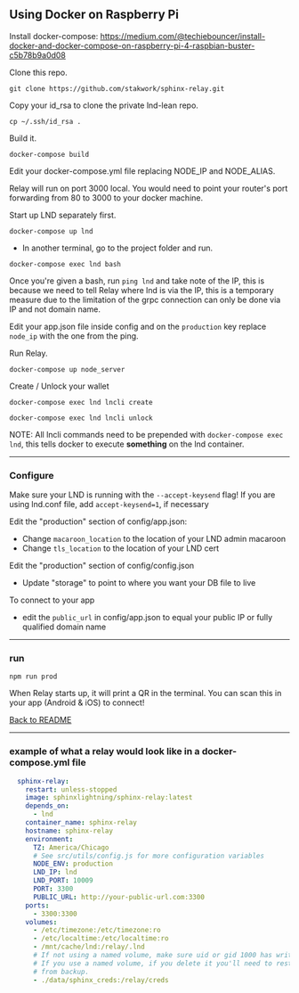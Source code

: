 ## Using Docker on Raspberry Pi

Install docker-compose: https://medium.com/@techiebouncer/install-docker-and-docker-compose-on-raspberry-pi-4-raspbian-buster-c5b78b9a0d08

Clone this repo.

```
git clone https://github.com/stakwork/sphinx-relay.git
```

Copy your id_rsa to clone the private lnd-lean repo.

```
cp ~/.ssh/id_rsa .
```

Build it.

```
docker-compose build
```

Edit your docker-compose.yml file replacing NODE_IP and NODE_ALIAS.

Relay will run on port 3000 local. You would need to point your router's port forwarding from 80 to 3000 to your docker machine.

Start up LND separately first.

```
docker-compose up lnd
```

- In another terminal, go to the project folder and run.

```
docker-compose exec lnd bash
```

Once you're given a bash, run `ping lnd` and take note of the IP, this is because we need to tell Relay where lnd is via the IP, this is a temporary measure due to the limitation of the grpc connection can only be done via IP and not domain name.

Edit your app.json file inside config and on the `production` key replace `node_ip` with the one from the ping.

Run Relay.

```
docker-compose up node_server
```

Create / Unlock your wallet

```
docker-compose exec lnd lncli create

docker-compose exec lnd lncli unlock
```

NOTE: All lncli commands need to be prepended with `docker-compose exec lnd`, this tells docker to execute **something** on the lnd container.

---

### Configure

Make sure your LND is running with the `--accept-keysend` flag! If you are using lnd.conf file, add `accept-keysend=1`, if necessary

Edit the "production" section of config/app.json:

- Change `macaroon_location` to the location of your LND admin macaroon
- Change `tls_location` to the location of your LND cert

Edit the "production" section of config/config.json

- Update "storage" to point to where you want your DB file to live

To connect to your app

- edit the `public_url` in config/app.json to equal your public IP or fully qualified domain name

---

### run

`npm run prod`

When Relay starts up, it will print a QR in the terminal. You can scan this in your app (Android & iOS) to connect!

[Back to README](https://github.com/dimaatmelodromru/sphinx-relay/tree/docs-edit#connecting-a-mobile-client)

---

### example of what a relay would look like in a docker-compose.yml file

```yaml
  sphinx-relay:
    restart: unless-stopped
    image: sphinxlightning/sphinx-relay:latest
    depends_on:
      - lnd
    container_name: sphinx-relay
    hostname: sphinx-relay
    environment:
      TZ: America/Chicago
      # See src/utils/config.js for more configuration variables
      NODE_ENV: production
      LND_IP: lnd
      LND_PORT: 10009
      PORT: 3300
      PUBLIC_URL: http://your-public-url.com:3300
    ports:
      - 3300:3300
    volumes:
      - /etc/timezone:/etc/timezone:ro
      - /etc/localtime:/etc/localtime:ro
      - /mnt/cache/lnd:/relay/.lnd
      # If not using a named volume, make sure uid or gid 1000 has write permissions.
      # If you use a named volume, if you delete it you'll need to restore your account
      # from backup.
      - ./data/sphinx_creds:/relay/creds
```

